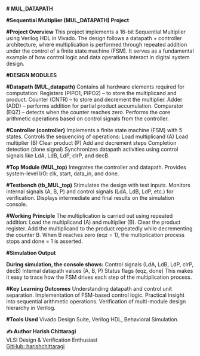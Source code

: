 **# MUL_DATAPATH**

 **#Sequential Multiplier (MUL_DATAPATH) Project**
 
**#Project Overview**
This project implements a 16-bit Sequential Multiplier using Verilog HDL in Vivado.
The design follows a datapath + controller architecture, where multiplication is performed through repeated addition under the control of a finite state machine (FSM).
It serves as a fundamental example of how control logic and data operations interact in digital system design.

**#DESIGN MODULES**

**#Datapath (MUL_datapath)**
   Contains all hardware elements required for computation:
   Registers (PIPO1, PIPO2) – to store the multiplicand and product.
   Counter (CNTR) – to store and decrement the multiplier.
   Adder (ADD) – performs addition for partial product accumulation.
   Comparator (EQZ) – detects when the counter reaches zero.
   Performs the core arithmetic operations based on control signals from the controller.

**#Controller (controller)**
  Implements a finite state machine (FSM) with 5 states.
  Controls the sequencing of operations:
  Load multiplicand (A)
  Load multiplier (B)
  Clear product (P)
  Add and decrement steps
  Completion detection (done signal)
  Synchronizes datapath activities using control signals like LdA, LdB, LdP, clrP, and decB.

**#Top Module (MUL_top)**
  Integrates the controller and datapath.
  Provides system-level I/O: clk, start, data_in, and done.

**#Testbench (tb_MUL_top)**
  Stimulates the design with test inputs.
  Monitors internal signals (A, B, P) and control signals (LdA, LdB, LdP, etc.) for verification.
  Displays intermediate and final results on the simulation console.

**#Working Principle**
The multiplication is carried out using repeated addition:
Load the multiplicand (A) and multiplier (B).
Clear the product register.
Add the multiplicand to the product repeatedly while decrementing the counter B.
When B reaches zero (eqz = 1), the multiplication process stops and done = 1 is asserted.

**#Simulation Output**

**During simulation, the console shows:**
Control signals (LdA, LdB, LdP, clrP, decB)
Internal datapath values (A, B, P)
Status flags (eqz, done)
This makes it easy to trace how the FSM drives each step of the multiplication process.

**#Key Learning Outcomes**
Understanding datapath and control unit separation.
Implementation of FSM-based control logic.
Practical insight into sequential arithmetic operations.
Verification of multi-module design hierarchy in Verilog.

**#Tools Used**
Vivado Design Suite,
Verilog HDL,
Behavioral Simulation.

**✍️ Author**
**Harish Chittaragi**  
VLSI Design & Verification Enthusiast  
[GitHub: harishchittaragi](https://github.com/harishchittaragi)
